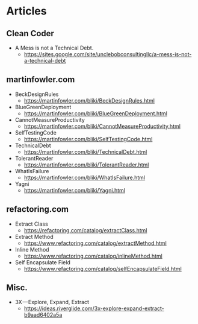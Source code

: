 # Articles
## Clean Coder
* A Mess is not a Technical Debt.
  * https://sites.google.com/site/unclebobconsultingllc/a-mess-is-not-a-technical-debt

## martinfowler.com
* BeckDesignRules
  * https://martinfowler.com/bliki/BeckDesignRules.html
* BlueGreenDeployment
  * https://martinfowler.com/bliki/BlueGreenDeployment.html
* CannotMeasureProductivity
  * https://martinfowler.com/bliki/CannotMeasureProductivity.html
* SelfTestingCode
  * https://martinfowler.com/bliki/SelfTestingCode.html
* TechnicalDebt
  * https://martinfowler.com/bliki/TechnicalDebt.html
* TolerantReader
  * https://martinfowler.com/bliki/TolerantReader.html
* WhatIsFailure
  * https://martinfowler.com/bliki/WhatIsFailure.html
* Yagni
  * https://martinfowler.com/bliki/Yagni.html

## refactoring.com
* Extract Class
  * https://refactoring.com/catalog/extractClass.html
* Extract Method
  * https://www.refactoring.com/catalog/extractMethod.html
* Inline Method
  * https://www.refactoring.com/catalog/inlineMethod.html
* Self Encapsulate Field
  * https://www.refactoring.com/catalog/selfEncapsulateField.html
## Misc.
* 3X — Explore, Expand, Extract
  * https://ideas.riverglide.com/3x-explore-expand-extract-b9aad6402a5a
